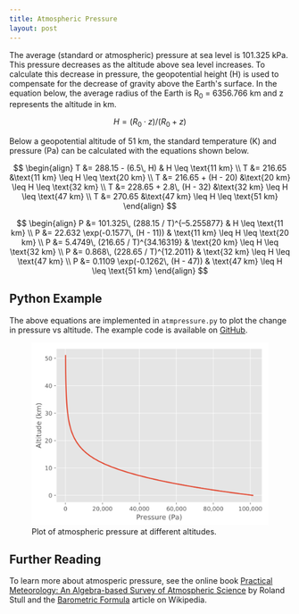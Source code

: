 ```yaml
---
title: Atmospheric Pressure
layout: post
---
```


The average (standard or atmospheric) pressure at sea level is 101.325 kPa.
This pressure decreases as the altitude above sea level increases. To calculate
this decrease in pressure, the geopotential height (H) is used to compensate
for the decrease of gravity above the Earth's surface. In the equation below,
the average radius of the Earth is R<sub>0</sub> = 6356.766 km and z represents
the altitude in km.

$$ H = (R_0 \cdot z) / (R_0 + z) $$

Below a geopotential altitude of 51 km, the standard temperature (K) and
pressure (Pa) can be calculated with the equations shown below.

$$
\begin{align}
T &= 288.15 - (6.5\, H)	      & H \leq \text{11 km} \\
T &= 216.65		      &\text{11 km} \leq H \leq \text{20 km} \\
T &= 216.65 + (H - 20)	      &\text{20 km} \leq H \leq \text{32 km} \\
T &= 228.65 + 2.8\, (H - 32)  &\text{32 km} \leq H \leq \text{47 km} \\
T &= 270.65		      &\text{47 km} \leq H \leq \text{51 km}
\end{align}
$$

$$
\begin{align}
P &= 101.325\, (288.15 / T)^{–5.255877}   & H \leq \text{11 km} \\
P &= 22.632 \exp(-0.1577\, (H - 11))	  & \text{11 km} \leq H \leq \text{20 km} \\
P &= 5.4749\, (216.65 / T)^{34.16319}	  & \text{20 km} \leq H \leq \text{32 km} \\
P &= 0.868\, (228.65 / T)^{12.2011}	  & \text{32 km} \leq H \leq \text{47 km} \\
P &= 0.1109 \exp(-0.1262\, (H - 47))	  & \text{47 km} \leq H \leq \text{51 km}
\end{align}
$$

## Python Example

The above equations are implemented in `atmpressure.py` to plot the change in
pressure vs altitude. The example code is available on
[GitHub](https://github.com/wigging/python).

<figure class="text-center">
  <img src="/assets/atmpressure.svg" alt="pressure plot" class="img-fluid">
  <figcaption>Plot of atmospheric pressure at different altitudes.</figcaption>
</figure>

## Further Reading

To learn more about atmosperic pressure, see the online book [Practical
Meteorology: An Algebra-based Survey of Atmospheric
Science](https://www.eoas.ubc.ca/books/Practical_Meteorology/) by Roland Stull
and the [Barometric Formula](https://en.wikipedia.org/wiki/Barometric_formula)
article on Wikipedia.

